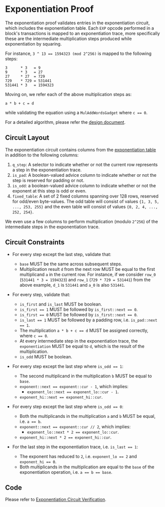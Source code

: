 # Exponentiation Proof

The exponentiation proof validates entries in the exponentiation circuit, which includes the exponentiation table. Each `EXP` opcode performed in a block's transactions is mapped to an exponentiation trace, more specifically these are the intermediate multiplication steps produced while exponentiation by squaring.

For instance, `3 ^ 13 == 1594323 (mod 2^256)` is mapped to the following steps:
```
3      * 3   = 9
9      * 3   = 27
27     * 27  = 729
729    * 729 = 531441
531441 * 3   = 1594323
```

Moving on, we refer each of the above multiplication steps as:
```
a * b + c = d
```
while validating the equation using a `MulAddWordsGadget` where `c == 0`.

For a detailed algorithm, please refer the [design document](https://hackmd.io/@rohitnarurkar/BJhpYGiCc).

## Circuit Layout

The exponentiation circuit contains columns from the [exponentiation table](./tables.md#exponentiation-table) in addition to the following columns:
1. `q_step`: A selector to indicate whether or not the current row represents a step in the exponentiation trace.
2. `is_pad`: A boolean-valued advice column to indicate whether or not the step is reserved for padding or not.
3. `is_odd`: a boolean-valued advice column to indicate whether or not the exponent at this step is odd or even.
4. `fixed_table`: A set of 2 fixed columns spanning over 128 rows, reserved for odd/even byte-values. The odd table will consist of values `{1, 3, 5, ..., 253, 255}` and the even table will consist of values `{0, 2, 4, ..., 252, 254}`.

We even use a few columns to perform multiplication (modulo `2^256`) of the intermediate steps in the exponentiation trace.

## Circuit Constraints

- For every step except the last step, validate that:
    - `base` MUST be the same across subsequent steps.
    - Multiplication result `d` from the next row MUST be equal to the first multiplicand `a` in the current row. For instance, if we consider `row_0` (`531441 * 3 = 1594323`) and `row_1` (`729 * 729 = 531441`) from the above example, `d_1` is `531441` and `a_0` is also `531441`.

- For every step, validate that:
    - `is_first` and `is_last` MUST be boolean.
    - `is_first == 1` MUST be followed by `is_first::next == 0`.
    - `is_first == 0` MUST be followed by `is_first::next == 0`.
    - `is_last == 1` MUST be followed by a padding row, i.e. `is_pad::next == 1`.
    - The multiplication `a * b + c == d` MUST be assigned correctly, where `c == 0`.
    - At every intermediate step in the exponentiation trace, the `exponentiation` MUST be equal to `d`, which is the result of the multiplication.
    - `is_odd` MUST be boolean.

- For every step except the last step where `is_odd == 1`:
    - The second multiplicand in the multiplication `b` MUST be equal to `base`.
    - `exponent::next == exponent::cur - 1`, which implies:
        - `exponent_lo::next == exponent_lo::cur - 1`.
	- `exponent_hi::next == exponent_hi::cur`.

- For every step except the last step where `is_odd == 0`:
    - Both the multiplicands in the multiplication `a` and `b` MUST be equal, i.e. `a == b`.
    - `exponent::next == exponent::cur // 2`, which implies:
        - `exponent_lo::next * 2 == exponent_lo::cur`.
	- `exponent_hi::next * 2 == exponent_hi::cur`.

- For the last step in the exponentiation trace, i.e. `is_last == 1`:
    - The exponent has reduced to `2`, i.e. `exponent_lo == 2` and `exponent_hi == 0`.
    - Both multiplicands in the multiplication are equal to the `base` of the exponentiation operation, i.e. `a == b == base`.

## Code

Please refer to [Exponentiation Circuit Verification](`src/zkevm-specs/exp_circuit.py`).

